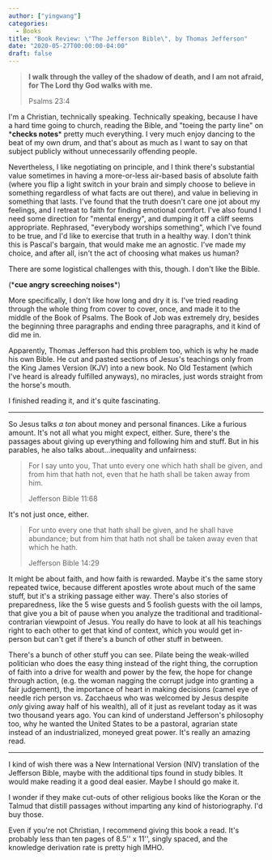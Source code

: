 ```yaml
---
author: ["yingwang"]
categories:
  - Books
title: "Book Review: \"The Jefferson Bible\", by Thomas Jefferson"
date: "2020-05-27T00:00:00-04:00"
draft: false
---
```


> **I walk through the valley of the shadow of death, and I am not afraid, for
> The Lord thy God walks with me.**
>
> Psalms 23:4

I'm a Christian, technically speaking. Technically speaking, because I have a
hard time going to church, reading the Bible, and "toeing the party line" on
\***checks notes**\* pretty much everything. I very much enjoy dancing to the
beat of my own drum, and that's about as much as I want to say on that subject
publicly without unnecessarily offending people.

Nevertheless, I like negotiating on principle, and I think there's substantial
value sometimes in having a more-or-less air-based basis of absolute faith
(where you flip a light switch in your brain and simply choose to believe in
something regardless of what facts are out there), and value in believing in
something that lasts. I've found that the truth doesn't care one jot about my
feelings, and I retreat to faith for finding emotional comfort. I've also found
I need some direction for "mental energy", and dumping it off a cliff seems
appropriate. Rephrased, "everybody worships something", which I've found to be
true, and I'd like to exercise that truth in a healthy way. I don't think this
is Pascal's bargain, that would make me an agnostic. I've made my choice, and
after all, isn't the act of choosing what makes us human?

There are some logistical challenges with this, though. I don't like the Bible.

(\***cue angry screeching noises**\*)

More specifically, I don't like how long and dry it is. I've tried reading
through the whole thing from cover to cover, once, and made it to the middle of
the Book of Psalms. The Book of Job was extremely dry, besides the beginning
three paragraphs and ending three paragraphs, and it kind of did me in.

Apparently, Thomas Jefferson had this problem too, which is why he made his own
Bible. He cut and pasted sections of Jesus's teachings only from the King James
Version (KJV) into a new book. No Old Testament (which I've heard is already
fulfilled anyways), no miracles, just words straight from the horse's mouth.

I finished reading it, and it's quite fascinating.

__________

So Jesus talks *a ton* about money and personal finances. Like a furious amount.
It's not all what you might expect, either. Sure, there's the passages about
giving up everything and following him and stuff. But in his parables, he also
talks about...inequality and unfairness:

> For I say unto you, That unto every one which hath shall be given, and from
> him that hath not, even that he hath shall be taken away from him.
>
> Jefferson Bible 11:68

It's not just once, either.

> For unto every one that hath shall be given, and he shall have abundance; but
> from him that hath not shall be taken away even that which he hath.
>
> Jefferson Bible 14:29

It might be about faith, and how faith is rewarded. Maybe it's the same story
repeated twice, because different apostles wrote about much of the same stuff,
but it's a striking passage either way. There's also stories of preparedness,
like the 5 wise guests and 5 foolish guests with the oil lamps, that give you a
bit of pause when you analyze the traditional and traditional-contrarian
viewpoint of Jesus. You really do have to look at all his teachings right to
each other to get that kind of context, which you would get in-person but can't
get if there's a bunch of other stuff in between.

There's a bunch of other stuff you can see. Pilate being the weak-willed
politician who does the easy thing instead of the right thing, the corruption of
faith into a drive for wealth and power by the few, the hope for change through
action, (e.g. the woman nagging the corrupt judge into granting a fair
judgement), the importance of heart in making decisions (camel eye of needle
rich person vs. Zacchaeus who was welcomed by Jesus despite *only* giving away
half of his wealth), all of it just as revelant today as it was two thousand
years ago. You can kind of understand Jefferson's philosophy too, why he wanted
the United States to be a pastoral, agrarian state instead of an industrialized,
moneyed great power. It's really an amazing read.

__________

I kind of wish there was a New International Version (NIV) translation of the
Jefferson Bible, maybe with the additional tips found in study bibles. It would
make reading it a good deal easier. Maybe I should go make it.

I wonder if they make cut-outs of other religious books like the Koran or the
Talmud that distill passages without imparting any kind of historiography. I'd
buy those.

Even if you're not Christian, I recommend giving this book a read. It's probably
less than ten pages of 8.5'' x 11'', singly spaced, and the knowledge derivation
rate is pretty high IMHO.
